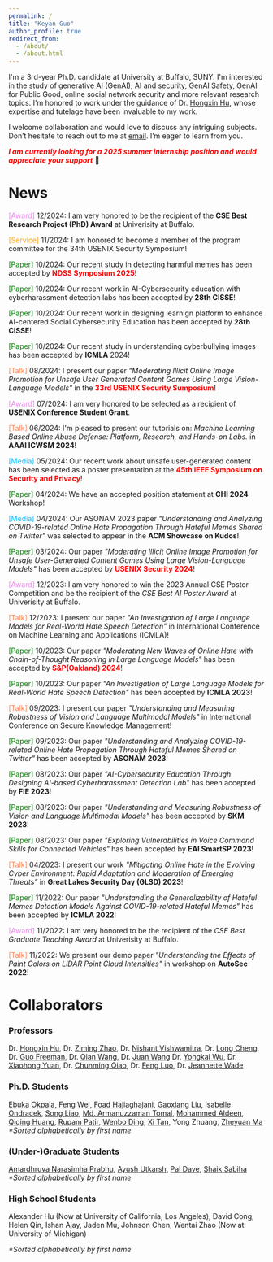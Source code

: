 ```yaml
---
permalink: /
title: "Keyan Guo"
author_profile: true
redirect_from: 
  - /about/
  - /about.html
---
```

I'm a 3rd-year Ph.D. candidate at University at Buffalo, SUNY. I'm interested in the study of generative AI (GenAI), AI and security, GenAI Safety, GenAI for Public Good, online social network security and more relevant research topics. I'm honored to work under the guidance of Dr. [Hongxin Hu](https://cse.buffalo.edu/~hongxinh/), whose expertise and tutelage have been invaluable to my work. 

I welcome collaboration and would love to discuss any intriguing subjects. Don’t hesitate to reach out to me at [email](keyanguo@buffalo.edu). I’m eager to learn from you.


<span style="color:red">***I am currently looking for a 2025 summer internship position and would appreciate your support***</span> 🤩


News
======
<span style="color:violet">\[Award\]</span> 12/2024: I am very honored to be the recipient of the **CSE Best Research Project (PhD) Award** at Univerisity at Buffalo.

<span style="color:orange">\[Service\]</span> 11/2024: I am honored to become a member of the program committee for the 34th USENIX Security Symposium!

<span style="color:green">\[Paper\]</span> 10/2024: Our recent study in detecting harmful memes has been accepted by **<span style="color:red">NDSS Symposium 2025</span>**!

<span style="color:green">\[Paper\]</span> 10/2024: Our recent work in AI-Cybersecurity education with cyberharassment detection labs has been accepted by **28th CISSE**!

<span style="color:green">\[Paper\]</span> 10/2024: Our recent work in designing learnign platform to enhance AI-centered Social Cybersecurity Education has been accepted by **28th CISSE**!

<span style="color:green">\[Paper\]</span> 10/2024: Our recent study in understanding cyberbullying images has been accepted by **ICMLA** 2024!

<span style="color:coral">\[Talk\]</span> 08/2024: I present our paper *"Moderating Illicit Online Image Promotion for Unsafe User Generated Content Games Using Large Vision-Language Models"* in the **<span style="color:red"> 33rd USENIX Security Sumposium</span>**!

<span style="color:violet">\[Award\]</span> 07/2024: I am very honored to be selected as a recipient of **USENIX Conference Student Grant**.

<span style="color:coral">\[Talk\]</span> 06/2024: I'm pleased to present our tutorials on: *Machine Learning Based Online Abuse Defense: Platform, Research, and Hands-on Labs.* in **AAAI ICWSM 2024**!

<span style="color:deepskyblue">\[Media\]</span> 05/2024: Our recent work about unsafe user-generated content has been selected as a poster presentation at the **<span style="color:red">45th IEEE Symposium on Security and Privacy</span>**!

<span style="color:green">\[Paper\]</span> 04/2024: We have an accepted position statement at **CHI 2024** Workshop!

<span style="color:deepskyblue">\[Media\]</span> 04/2024: Our ASONAM 2023 paper *"Understanding and Analyzing COVID-19-related Online Hate Propagation Through Hateful Memes Shared on Twitter"* was selected to appear in the **ACM Showcase on Kudos**!

<span style="color:green">\[Paper\]</span> 03/2024: Our paper *"Moderating Illicit Online Image Promotion for Unsafe User-Generated Content Games Using Large Vision-Language Models"* has been accepted by **<span style="color:red">USENIX Security 2024</span>**!

<span style="color:violet">\[Award\]</span> 12/2023: I am very honored to win the 2023 Annual CSE Poster Competition and be the recipient of the *CSE Best AI Poster Award* at Univerisity at Buffalo.

<span style="color:coral">\[Talk\]</span> 12/2023: I present our paper *"An Investigation of Large Language Models for Real-World Hate Speech Detection"* in International Conference on Machine Learning and Applications (ICMLA)!

<span style="color:green">\[Paper\]</span> 10/2023: Our paper *"Moderating New Waves of Online Hate with Chain-of-Thought Reasoning in Large Language Models"* has been accepted by **<span style="color:red">S&P(Oakland) 2024</span>**!

<span style="color:green">\[Paper\]</span> 10/2023: Our paper *"An Investigation of Large Language Models for Real-World Hate Speech Detection"* has been accepted by **ICMLA 2023**!

<span style="color:coral">\[Talk\]</span> 09/2023: I present our paper *"Understanding and Measuring Robustness of Vision and Language Multimodal Models"* in International Conference on Secure Knowledge Management!

<span style="color:green">\[Paper\]</span> 09/2023: Our paper *"Understanding and Analyzing COVID-19-related Online Hate Propagation Through Hateful Memes Shared on Twitter"* has been accepted by **ASONAM 2023**!

<span style="color:green">\[Paper\]</span> 08/2023: Our paper *"AI-Cybersecurity Education Through Designing AI-based Cyberharassment Detection Lab"* has been accepted by **FIE 2023**!

<span style="color:green">\[Paper\]</span> 08/2023: Our paper *"Understanding and Measuring Robustness of Vision and Language Multimodal Models"* has been accepted by **SKM 2023**!

<span style="color:green">\[Paper\]</span> 08/2023: Our paper *"Exploring Vulnerabilities in Voice Command Skills for Connected Vehicles"* has been accepted by **EAI SmartSP 2023**!

<span style="color:coral">\[Talk\]</span> 04/2023: I present our work *"Mitigating Online Hate in the Evolving Cyber Environment: Rapid Adaptation and Moderation of Emerging Threats"* in **Great Lakes Security Day (GLSD) 2023**!

<span style="color:green">\[Paper\]</span> 11/2022: Our paper *"Understanding the Generalizability of Hateful Memes Detection Models Against COVID-19-related Hateful Memes"* has been accepted by **ICMLA 2022**!

<span style="color:violet">\[Award\]</span> 11/2022: I am very honored to be the recipient of the *CSE Best Graduate Teaching Award* at Univerisity at Buffalo.

<span style="color:coral">\[Talk\]</span> 11/2022: We present our demo paper *"Understanding the Effects of Paint Colors on LiDAR Point Cloud Intensities"* in workshop on  **AutoSec 2022**!


Collaborators 
=====
### Professors
Dr. [Hongxin Hu](https://cse.buffalo.edu/~hongxinh/), Dr. [Ziming Zhao](https://zzm7000.github.io/), Dr. [Nishant Vishwamitra](https://nishantvishwamitra.github.io/), Dr. [Long Cheng](https://people.computing.clemson.edu/~lcheng2/), Dr. [Guo Freeman](https://guof.people.clemson.edu), Dr. [Qian Wang](http://nisplab.whu.edu.cn/people.html), Dr. [Juan Wang]()
Dr. [Yongkai Wu](https://www.yongkaiwu.com/), Dr. [Xiaohong Yuan](https://www.ncat.edu/employee-bio.php?directoryID=1518403122), Dr. [Chunming Qiao](https://cse.buffalo.edu/~qiao/index.htm), Dr. [Feng Luo](https://people.computing.clemson.edu/~luofeng/), Dr. [Jeannette Wade](https://hhs.uncg.edu/people/wade-jeannette-m/)

### Ph.D. Students
[Ebuka Okpala](https://ejokpala.com/), [Feng Wei](https://www-student.cse.buffalo.edu/~fengwei/), [Foad Hajiaghajani](https://ubwp.buffalo.edu/cavas/team-members/foad-hajiaghajani/), [Gaoxiang Liu](https://www.linkedin.com/in/gaoxiang-liu-831571132/), [Isabelle Ondracek](https://www.linkedin.com/in/isabelle-ondracek/?trk=people_directory), [Song Liao](https://songacademic.github.io/), [Md. Armanuzzaman Tomal](https://tomal-kuet.github.io/armanuzzaman/), [Mohammed Aldeen](https://scholar.google.com/citations?user=jSVFlYUAAAAJ&hl=en), [Qiqing Huang](https://www.linkedin.com/in/qiqing-huang-7145a810a/?locale=en_US), [Rupam Patir](https://www.linkedin.com/in/rupam-patir-323b4797/), 
[Wenbo Ding](https://www.linkedin.com/in/wenbo-ding-77416414b/), [Xi Tan](https://mintancy.github.io), Yong Zhuang, [Zheyuan Ma](https://scholar.google.com/citations?user=3ZKnS6EAAAAJ&hl=en)  
*\*Sorted alphabetically by first name* 

### (Under-)Graduate Students
[Amardhruva Narasimha Prabhu](https://www.linkedin.com/in/amardhruva/), [Ayush Utkarsh](https://www.linkedin.com/in/ayushutkarsh/), [Pal Dave](https://www.linkedin.com/in/pal-dave-59b6b3182/?originalSubdomain=in), [Shaik Sabiha](https://www.linkedin.com/in/sabiha-shaik/)  
*\*Sorted alphabetically by first name*  
### High School Students

Alexander Hu (Now at University of California, Los Angeles), David Cong, Helen Qin, Ishan Ajay, Jaden Mu, Johnson Chen, Wentai Zhao (Now at University of Michigan)

*\*Sorted alphabetically by first name* 
